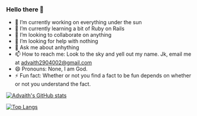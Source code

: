### Hello there 👋

- 🔭 I’m currently working on everything under the sun
- 🌱 I’m currently learning a bit of Ruby on Rails
- 👯 I’m looking to collaborate on anything
- 🤔 I’m looking for help with nothing
- 💬 Ask me about anhything
- 📫 How to reach me: Look to the sky and yell out my name. Jk, email me at advaith2904002@gmail.com
- 😄 Pronouns: None, I am God.
- ⚡ Fun fact: Whether or not you find a fact to be fun depends on whether or not you understand the fact.

[![Advaith's GitHub stats](https://github-readme-stats.vercel.app/api?username=advaithca&count_private=true&show_icons=true&theme=radical)](https://github.com/anuraghazra/github-readme-stats)

[![Top Langs](https://github-readme-stats.vercel.app/api/top-langs/?username=advaithca)](https://github.com/anuraghazra/github-readme-stats)
